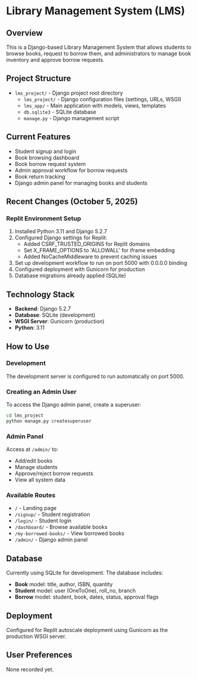 # Library Management System (LMS)

## Overview
This is a Django-based Library Management System that allows students to browse books, request to borrow them, and administrators to manage book inventory and approve borrow requests.

## Project Structure
- `lms_project/` - Django project root directory
  - `lms_project/` - Django configuration files (settings, URLs, WSGI)
  - `lms_app/` - Main application with models, views, templates
  - `db.sqlite3` - SQLite database
  - `manage.py` - Django management script

## Current Features
- Student signup and login
- Book browsing dashboard
- Book borrow request system
- Admin approval workflow for borrow requests
- Book return tracking
- Django admin panel for managing books and students

## Recent Changes (October 5, 2025)
### Replit Environment Setup
1. Installed Python 3.11 and Django 5.2.7
2. Configured Django settings for Replit:
   - Added CSRF_TRUSTED_ORIGINS for Replit domains
   - Set X_FRAME_OPTIONS to 'ALLOWALL' for iframe embedding
   - Added NoCacheMiddleware to prevent caching issues
3. Set up development workflow to run on port 5000 with 0.0.0.0 binding
4. Configured deployment with Gunicorn for production
5. Database migrations already applied (SQLite)

## Technology Stack
- **Backend**: Django 5.2.7
- **Database**: SQLite (development)
- **WSGI Server**: Gunicorn (production)
- **Python**: 3.11

## How to Use

### Development
The development server is configured to run automatically on port 5000.

### Creating an Admin User
To access the Django admin panel, create a superuser:
```bash
cd lms_project
python manage.py createsuperuser
```

### Admin Panel
Access at `/admin/` to:
- Add/edit books
- Manage students
- Approve/reject borrow requests
- View all system data

### Available Routes
- `/` - Landing page
- `/signup/` - Student registration
- `/login/` - Student login
- `/dashboard/` - Browse available books
- `/my-borrowed-books/` - View borrowed books
- `/admin/` - Django admin panel

## Database
Currently using SQLite for development. The database includes:
- **Book** model: title, author, ISBN, quantity
- **Student** model: user (OneToOne), roll_no, branch
- **Borrow** model: student, book, dates, status, approval flags

## Deployment
Configured for Replit autoscale deployment using Gunicorn as the production WSGI server.

## User Preferences
None recorded yet.
